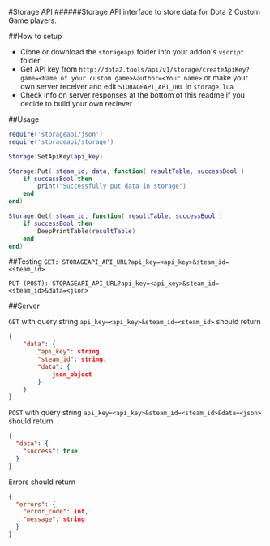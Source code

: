 #Storage API
######Storage API interface to store data for Dota 2 Custom Game players.
	
##How to setup
- Clone or download the `storageapi` folder into your addon's `vscript` folder
- Get API key from `http://dota2.tools/api/v1/storage/createApiKey?game=<Name of your custom game>&author=<Your name>` or make your own server receiver and edit `STORAGEAPI_API_URL` in `storage.lua`
- Check info on server responses at the bottom of this readme if you decide to build your own reciever

##Usage

```lua
require('storageapi/json')
require('storageapi/storage')

Storage:SetApiKey(api_key)

Storage:Put( steam_id, data, function( resultTable, successBool )
	if successBool then
		print("Successfully put data in storage")
	end
end)

Storage:Get( steam_id, function( resultTable, successBool )
	if successBool then
		DeepPrintTable(resultTable)
	end
end)
```

##Testing
`GET: STORAGEAPI_API_URL?api_key=<api_key>&steam_id=<steam_id>`

`PUT (POST): STORAGEAPI_API_URL?api_key=<api_key>&steam_id=<steam_id>&data=<json>`

##Server

`GET` with query string `api_key=<api_key>&steam_id=<steam_id>` should return
```json
{
	"data": {
		"api_key": string,
		"steam_id": string,
		"data": {
			json_object
		}
	}
}
```
`POST` with query string `api_key=<api_key>&steam_id=<steam_id>&data=<json>` should return
```json
{
  "data": {
    "success": true
  }
}
```

Errors should return
```json
{
  "errors": {
    "error_code": int,
    "message": string
  }
}
```